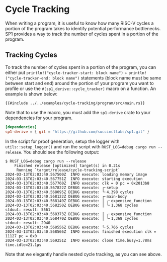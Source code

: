 # Cycle Tracking

When writing a program, it is useful to know how many RISC-V cycles a portion of the program takes to identify potential performance bottlenecks. SP1 provides a way to track the number of cycles spent in a portion of the program.

## Tracking Cycles

To track the number of cycles spent in a portion of the program, you can either put `println!("cycle-tracker-start: block name")` + `println!("cycle-tracker-end: block name")` statements (block name must be same between start and end) around the portion of your program you want to profile or use the `#[sp1_derive::cycle_tracker]` macro on a function. An example is shown below:

```rust,noplayground
{{#include ../../examples/cycle-tracking/program/src/main.rs}}
```

Note that to use the macro, you must add the `sp1-derive` crate to your dependencies for your program.

```toml
[dependencies]
sp1-derive = { git = "https://github.com/succinctlabs/sp1.git" }
```

In the script for proof generation, setup the logger with `utils::setup_logger()` and run the script with `RUST_LOG=debug cargo run --release`. You should see the following output:

```
$ RUST_LOG=debug cargo run --release
    Finished release [optimized] target(s) in 0.21s
     Running `target/release/cycle-tracking-script`
2024-03-13T02:03:40.567500Z  INFO execute: loading memory image
2024-03-13T02:03:40.567751Z  INFO execute: starting execution
2024-03-13T02:03:40.567760Z  INFO execute: clk = 0 pc = 0x2013b8    
2024-03-13T02:03:40.567822Z DEBUG execute: ┌╴setup    
2024-03-13T02:03:40.568095Z DEBUG execute: └╴4,398 cycles    
2024-03-13T02:03:40.568122Z DEBUG execute: ┌╴main-body    
2024-03-13T02:03:40.568149Z DEBUG execute: │ ┌╴expensive_function    
2024-03-13T02:03:40.568250Z DEBUG execute: │ └╴1,368 cycles    
stdout: result: 5561
2024-03-13T02:03:40.568373Z DEBUG execute: │ ┌╴expensive_function    
2024-03-13T02:03:40.568470Z DEBUG execute: │ └╴1,368 cycles    
stdout: result: 2940
2024-03-13T02:03:40.568556Z DEBUG execute: └╴5,766 cycles    
2024-03-13T02:03:40.568566Z  INFO execute: finished execution clk = 11127 pc = 0x0
2024-03-13T02:03:40.569251Z  INFO execute: close time.busy=1.78ms time.idle=21.1µs
```

Note that we elegantly handle nested cycle tracking, as you can see above.

